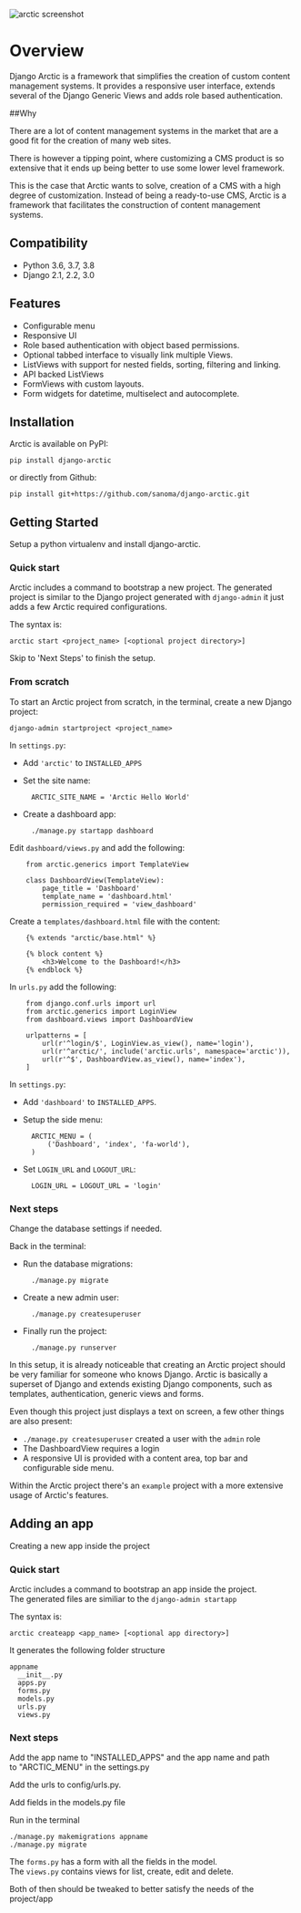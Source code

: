 ![arctic screenshot](img/arctic_screenshot.png)

# Overview

Django Arctic is a framework that simplifies the creation of custom content management systems.
It provides a responsive user interface, extends several of the Django
Generic Views and adds role based authentication.


##Why

There are a lot of content management systems in the market that are a good fit
for the creation of many web sites.

There is however a tipping point, where customizing a CMS product
is so extensive that it ends up being better to use some lower level framework.

This is the case that Arctic wants to solve, creation of a CMS with a high
degree of customization.
Instead of being a ready-to-use CMS, Arctic is a framework that facilitates the construction of content management systems.


## Compatibility

* Python 3.6, 3.7, 3.8
* Django 2.1, 2.2, 3.0


## Features

* Configurable menu
* Responsive UI
* Role based authentication with object based permissions.
* Optional tabbed interface to visually link multiple Views.
* ListViews with support for nested fields, sorting, filtering and linking.
* API backed ListViews
* FormViews with custom layouts.
* Form widgets for datetime, multiselect and autocomplete.


## Installation

Arctic is available on PyPI:

    pip install django-arctic

or directly from Github:

    pip install git+https://github.com/sanoma/django-arctic.git


## Getting Started

Setup a python virtualenv and install django-arctic.


### Quick start

Arctic includes a command to bootstrap a new project.
The generated project is similar to the Django project generated with
`django-admin` it just adds a few Arctic required configurations.

The syntax is:

    arctic start <project_name> [<optional project directory>]

Skip to 'Next Steps' to finish the setup.

### From scratch

To start an Arctic project from scratch, in the terminal, create a new Django
project:

    django-admin startproject <project_name>

In `settings.py`:

* Add `'arctic'` to `INSTALLED_APPS`

* Set the site name:

        ARCTIC_SITE_NAME = 'Arctic Hello World'

* Create a dashboard app:

        ./manage.py startapp dashboard

Edit `dashboard/views.py` and add the following:

        from arctic.generics import TemplateView

        class DashboardView(TemplateView):
            page_title = 'Dashboard'
            template_name = 'dashboard.html'
            permission_required = 'view_dashboard'

Create a `templates/dashboard.html` file with the content:

        {% extends "arctic/base.html" %}

        {% block content %}
            <h3>Welcome to the Dashboard!</h3>
        {% endblock %}

In `urls.py` add the following:

        from django.conf.urls import url
        from arctic.generics import LoginView
        from dashboard.views import DashboardView

        urlpatterns = [
            url(r'^login/$', LoginView.as_view(), name='login'),
            url(r'^arctic/', include('arctic.urls', namespace='arctic')),
            url(r'^$', DashboardView.as_view(), name='index'),
        ]

In `settings.py`:

* Add `'dashboard'` to `INSTALLED_APPS`.

* Setup the side menu:

        ARCTIC_MENU = (
            ('Dashboard', 'index', 'fa-world'),
        )

* Set `LOGIN_URL` and `LOGOUT_URL`:

        LOGIN_URL = LOGOUT_URL = 'login'


### Next steps

Change the database settings if needed.

Back in the terminal:

* Run the database migrations:

        ./manage.py migrate

* Create a new admin user:

        ./manage.py createsuperuser

* Finally run the project:

        ./manage.py runserver

In this setup, it is already noticeable that creating an Arctic project
should be very familiar for someone who knows Django. Arctic is basically a
superset of Django and extends existing Django components, such as
templates, authentication, generic views and forms.

Even though this project just displays a text on screen, a few other things are
also present:

* `./manage.py createsuperuser` created a user with the `admin` role
* The DashboardView requires a login
* A responsive UI is provided with a content area, top bar and configurable
  side menu.

Within the Arctic project there's an `example` project with a more extensive
usage of Arctic's features.


## Adding an app

Creating a new app inside the project

### Quick start

Arctic includes a command to bootstrap an app inside the project.  
The generated files are similiar to the `django-admin startapp`

The syntax is:

    arctic createapp <app_name> [<optional app directory>]

It generates the following folder structure

    appname
      __init__.py
      apps.py
      forms.py
      models.py
      urls.py
      views.py

### Next steps
Add the app name to "INSTALLED_APPS" and the app name and path  
to "ARCTIC_MENU" in the settings.py

Add the urls to config/urls.py.

Add fields in the models.py file

Run in the terminal  

    ./manage.py makemigrations appname
    ./manage.py migrate


The `forms.py` has a form with all the fields in the model.  
The `views.py` contains views for list, create, edit and delete.

Both of then should be tweaked to better satisfy the needs of the  
project/app
